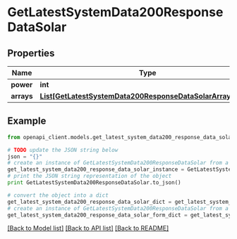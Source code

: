 # GetLatestSystemData200ResponseDataSolar


## Properties
Name | Type | Description | Notes
------------ | ------------- | ------------- | -------------
**power** | **int** |  | [optional] 
**arrays** | [**List[GetLatestSystemData200ResponseDataSolarArraysInner]**](GetLatestSystemData200ResponseDataSolarArraysInner.md) |  | [optional] 

## Example

```python
from openapi_client.models.get_latest_system_data200_response_data_solar import GetLatestSystemData200ResponseDataSolar

# TODO update the JSON string below
json = "{}"
# create an instance of GetLatestSystemData200ResponseDataSolar from a JSON string
get_latest_system_data200_response_data_solar_instance = GetLatestSystemData200ResponseDataSolar.from_json(json)
# print the JSON string representation of the object
print GetLatestSystemData200ResponseDataSolar.to_json()

# convert the object into a dict
get_latest_system_data200_response_data_solar_dict = get_latest_system_data200_response_data_solar_instance.to_dict()
# create an instance of GetLatestSystemData200ResponseDataSolar from a dict
get_latest_system_data200_response_data_solar_form_dict = get_latest_system_data200_response_data_solar.from_dict(get_latest_system_data200_response_data_solar_dict)
```
[[Back to Model list]](../README.md#documentation-for-models) [[Back to API list]](../README.md#documentation-for-api-endpoints) [[Back to README]](../README.md)



